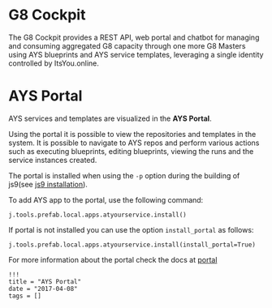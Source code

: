 # G8 Cockpit

The G8 Cockpit provides a REST API, web portal and chatbot for managing and consuming aggregated G8 capacity through one more G8 Masters using AYS blueprints and AYS service templates, leveraging a single identity controlled by ItsYou.online.

# AYS Portal

AYS services and templates are visualized in the **AYS Portal**.

Using the portal it is possible to view the repositories and templates in the system. It is possible to navigate to AYS repos and perform various actions such as executing blueprints, editing blueprints, viewing the runs and the service instances created.

The portal is installed when using the `-p` option during the building of js9(see [js9 installation](https://github.com/Jumpscale/developer/blob/master/README.md)).

To add AYS app to the portal, use the following command:

`j.tools.prefab.local.apps.atyourservice.install()`

If portal is not installed you can use the option `install_portal` as follows:

`j.tools.prefab.local.apps.atyourservice.install(install_portal=True)`

For more information about the portal check the docs at [portal](https://github.com/Jumpscale/portal9/tree/master/docs/AYS/walkthrough)

```
!!!
title = "AYS Portal"
date = "2017-04-08"
tags = []
```
